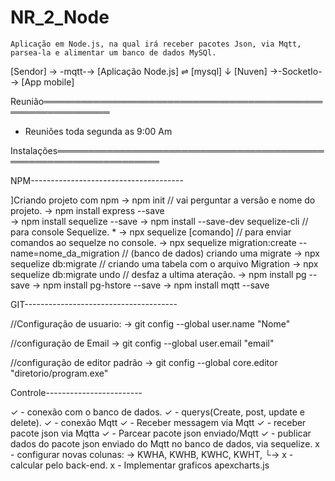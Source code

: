 # NR_2_Node


    Aplicação em Node.js, na qual irá receber pacotes Json, via Mqtt, parsea-la e alimentar um banco de dados MySQl.


[Sendor] → -mqtt-→ [Aplicação Node.js]   ⇌  [mysql] 
                             ↓
                          [Nuven] →-SocketIo-→ [App mobile]



Reunião═════════════════════════════════════════════════════════════

- Reuniões toda segunda as 9:00 Am



Instalações═══════════════════════════════════════════════════════════════════


NPM--------------------------------------

]Criando projeto com npm 
→ npm init // vai perguntar a versão e nome do projeto.
→ npm install express --save  
→ npm install sequelize --save 
→ npm install --save-dev sequelize-cli // para console Sequelize. * 
   → npx sequelize [comando] // para enviar comandos ao sequelze no console.
   → npx sequelize migration:create --name=nome_da_migration // (banco de dados) criando uma migrate 
   → npx sequelize db:migrate // criando uma tabela com o arquivo Migration
   → npx sequelize db:migrate undo // desfaz a ultima ateração. 
→ npm install pg --save
→ npm install pg-hstore --save
→ npm install mqtt --save 



GIT--------------------------------------

//Configuração de usuario: 
→ git config --global user.name "Nome"

//configuração de Email
→ git config --global user.email "email"

//configuração de editor padrão
→ git config --global core.editor "diretorio/program.exe"


Controle------------------------

✓ - conexão com o banco de dados. 
✓ - querys(Create, post, update e delete). 
✓ - conexão Mqtt
✓ - Receber messagem via Mqtt
✓ - receber pacote json via Mqtta
✓ - Parcear pacote json enviado/Mqtt
✓ - publicar dados do pacote json enviado do Mqtt no banco de dados, via sequelize. 
x - configurar novas colunas: → KWHA, KWHB, KWHC, KWHT, 
      └→ x - calcular pelo back-end. 
x - Implementar graficos apexcharts.js





